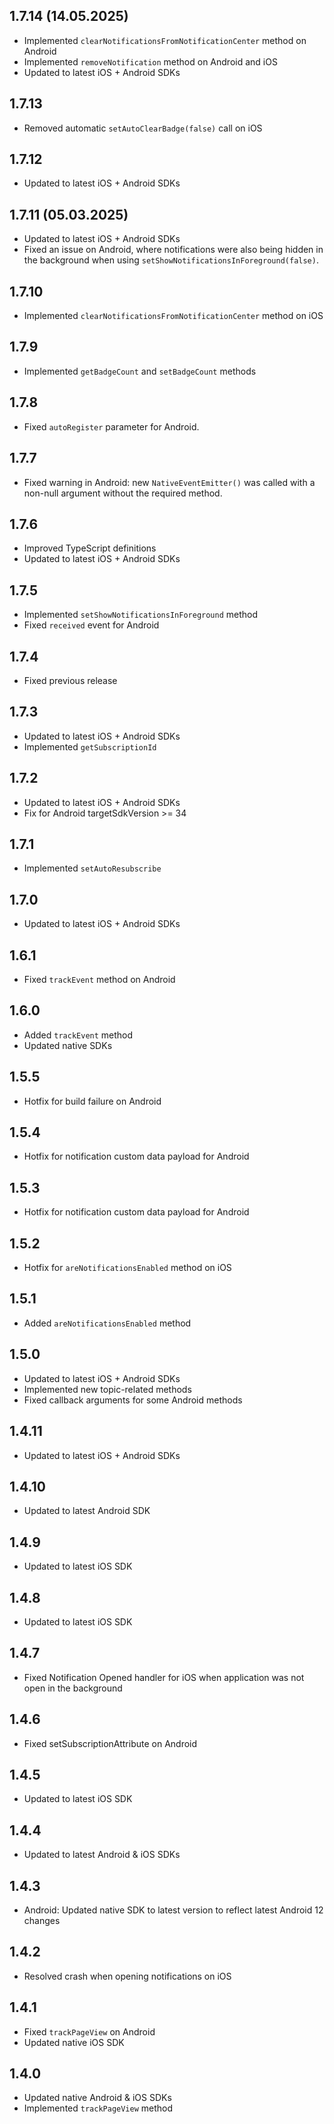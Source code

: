 ## 1.7.14 (14.05.2025)
* Implemented `clearNotificationsFromNotificationCenter` method on Android
* Implemented `removeNotification` method on Android and iOS
* Updated to latest iOS + Android SDKs

## 1.7.13
* Removed automatic `setAutoClearBadge(false)` call on iOS

## 1.7.12
* Updated to latest iOS + Android SDKs

## 1.7.11 (05.03.2025)
* Updated to latest iOS + Android SDKs
* Fixed an issue on Android, where notifications were also being hidden in the background when using `setShowNotificationsInForeground(false)`.

## 1.7.10
* Implemented `clearNotificationsFromNotificationCenter` method on iOS

## 1.7.9
* Implemented `getBadgeCount` and `setBadgeCount` methods

## 1.7.8
* Fixed `autoRegister` parameter for Android.

## 1.7.7
* Fixed warning in Android: new `NativeEventEmitter()` was called with a non-null argument without the required method.

## 1.7.6
* Improved TypeScript definitions
* Updated to latest iOS + Android SDKs

## 1.7.5
* Implemented `setShowNotificationsInForeground` method
* Fixed `received` event for Android

## 1.7.4
* Fixed previous release

## 1.7.3
* Updated to latest iOS + Android SDKs
* Implemented `getSubscriptionId`

## 1.7.2
* Updated to latest iOS + Android SDKs
* Fix for Android targetSdkVersion >= 34

## 1.7.1
* Implemented `setAutoResubscribe`

## 1.7.0
* Updated to latest iOS + Android SDKs

## 1.6.1
* Fixed `trackEvent` method on Android

## 1.6.0
* Added `trackEvent` method
* Updated native SDKs

## 1.5.5
* Hotfix for build failure on Android

## 1.5.4
* Hotfix for notification custom data payload for Android

## 1.5.3
* Hotfix for notification custom data payload for Android

## 1.5.2
* Hotfix for `areNotificationsEnabled` method on iOS

## 1.5.1
* Added `areNotificationsEnabled` method

## 1.5.0
* Updated to latest iOS + Android SDKs
* Implemented new topic-related methods
* Fixed callback arguments for some Android methods

## 1.4.11
* Updated to latest iOS + Android SDKs

## 1.4.10
* Updated to latest Android SDK

## 1.4.9
* Updated to latest iOS SDK

## 1.4.8
* Updated to latest iOS SDK

## 1.4.7
* Fixed Notification Opened handler for iOS when application was not open in the background

## 1.4.6
* Fixed setSubscriptionAttribute on Android

## 1.4.5
* Updated to latest iOS SDK

## 1.4.4
* Updated to latest Android & iOS SDKs

## 1.4.3
* Android: Updated native SDK to latest version to reflect latest Android 12 changes

## 1.4.2
* Resolved crash when opening notifications on iOS

## 1.4.1
* Fixed `trackPageView` on Android
* Updated native iOS SDK

## 1.4.0

* Updated native Android & iOS SDKs
* Implemented `trackPageView` method
